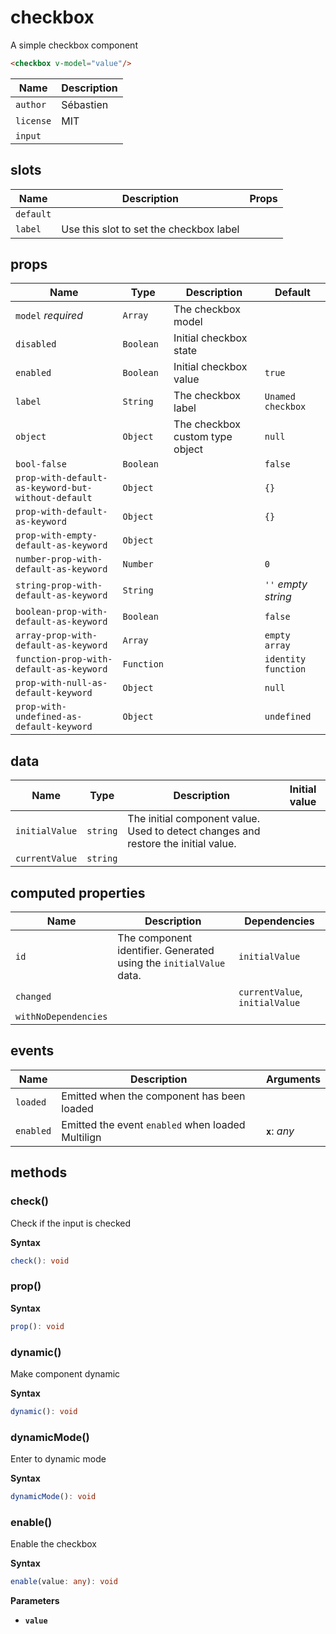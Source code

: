 # checkbox

A simple checkbox component

```html
<checkbox v-model="value"/>
```

| Name      | Description |
| --------- | ----------- |
| `author`  | Sébastien   |
| `license` | MIT         |
| `input`   |             |


## slots

| Name      | Description                             | Props |
| --------- | --------------------------------------- | ----- |
| `default` |                                         |       |
| `label`   | Use this slot to set the checkbox label |       |

## props

| Name                                               | Type       | Description                     | Default             |
| -------------------------------------------------- | ---------- | ------------------------------- | ------------------- |
| `model` *required*                                 | `Array`    | The checkbox model              |                     |
| `disabled`                                         | `Boolean`  | Initial checkbox state          |                     |
| `enabled`                                          | `Boolean`  | Initial checkbox value          | `true`              |
| `label`                                            | `String`   | The checkbox label              | `Unamed checkbox`   |
| `object`                                           | `Object`   | The checkbox custom type object | `null`              |
| `bool-false`                                       | `Boolean`  |                                 | `false`             |
| `prop-with-default-as-keyword-but-without-default` | `Object`   |                                 | `{}`                |
| `prop-with-default-as-keyword`                     | `Object`   |                                 | `{}`                |
| `prop-with-empty-default-as-keyword`               | `Object`   |                                 |                     |
| `number-prop-with-default-as-keyword`              | `Number`   |                                 | `0`                 |
| `string-prop-with-default-as-keyword`              | `String`   |                                 | `''` *empty string* |
| `boolean-prop-with-default-as-keyword`             | `Boolean`  |                                 | `false`             |
| `array-prop-with-default-as-keyword`               | `Array`    |                                 | `empty array`       |
| `function-prop-with-default-as-keyword`            | `Function` |                                 | `identity function` |
| `prop-with-null-as-default-keyword`                | `Object`   |                                 | `null`              |
| `prop-with-undefined-as-default-keyword`           | `Object`   |                                 | `undefined`         |

## data

| Name           | Type     | Description                                                                        | Initial value |
| -------------- | -------- | ---------------------------------------------------------------------------------- | ------------- |
| `initialValue` | `string` | The initial component value. Used to detect changes and restore the initial value. |               |
| `currentValue` | `string` |                                                                                    |               |

## computed properties

| Name                 | Description                                                        | Dependencies                   |
| -------------------- | ------------------------------------------------------------------ | ------------------------------ |
| `id`                 | The component identifier. Generated using the `initialValue` data. | `initialValue`                 |
| `changed`            |                                                                    | `currentValue`, `initialValue` |
| `withNoDependencies` |                                                                    |                                |


## events

| Name      | Description                                       | Arguments      |
| --------- | ------------------------------------------------- | -------------- |
| `loaded`  | Emitted when the component has been loaded        |                |
| `enabled` | Emitted the event `enabled` when loaded Multilign | **`x`**: *any* |

## methods

### check()

Check if the input is checked

**Syntax**

```ts
check(): void
```

### prop()

**Syntax**

```ts
prop(): void
```

### dynamic()

Make component dynamic

**Syntax**

```ts
dynamic(): void
```

### dynamicMode()

Enter to dynamic mode

**Syntax**

```ts
dynamicMode(): void
```

### enable()

Enable the checkbox

**Syntax**

```ts
enable(value: any): void
```

**Parameters**

- **`value`**

